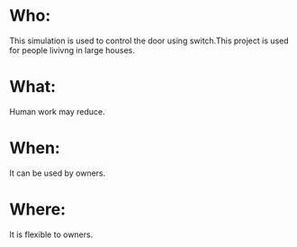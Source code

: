 # Who:
 This simulation is used to control the door using switch.This project is used for people livivng in large houses.
 
# What:
 Human work may reduce.
 
# When:
 It can be used by owners.

# Where:
 It is flexible to owners.
 
 
 
